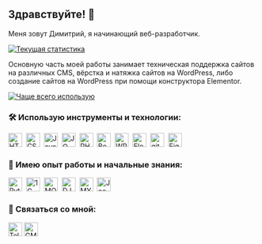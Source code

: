 ## Здравствуйте! 👋

Меня зовут Димитрий, я начинающий веб-разработчик.

[![Текущая статистика](https://github-readme-stats.vercel.app/api?username=DiPokemon&show_icons=true&count_private=true&hide=stars,issues,contribs&theme=buefy)](https://github.com/DiPokemon?tab=repositories)

Основную часть моей работы занимает техническая поддержка сайтов на различных CMS, вёрстка и натяжка сайтов на WordPress, либо создание сайтов на WordPress при помощи конструктора Elementor.

[![Чаще всего использую](https://github-readme-stats.vercel.app/api/top-langs/?username=DiPokemon&layout=compact&hide=html&theme=buefy)](https://github.com/DiPokemon?tab=repositories)

### :hammer_and_wrench: Использую инструменты и технологии:
<img src="https://img.shields.io/badge/HTML5-E34F26?style=for-the-badge&logo=html5&logoColor=white" alt="HTML5 logo" title="HTML5" height="28" />&nbsp;
<img src="https://img.shields.io/badge/CSS3-1572B6?style=for-the-badge&logo=css3&logoColor=white" alt="CSS3 logo" title="CSS3" height="28" />&nbsp;
<img src="https://img.shields.io/badge/JavaScript-323330?style=for-the-badge&logo=javascript&logoColor=F7DF1E" alt="JavaScript logo" title="JavaScript" height="28" />&nbsp;
<img src="https://img.shields.io/badge/jQuery-0769AD?style=for-the-badge&logo=jquery&logoColor=white" alt="JQ logo" title="JQ" height="28" />&nbsp;
<img src="https://img.shields.io/badge/PHP-777BB4?style=for-the-badge&logo=php&logoColor=white" alt="PHP logo" title="PHP" height="28" />&nbsp;
<img src="https://img.shields.io/badge/Bootstrap-563D7C?style=for-the-badge&logo=bootstrap&logoColor=white" alt="Bootstrap logo" title="Bootstrap" height="28" />&nbsp;
<img src="https://img.shields.io/badge/Wordpress-21759B?style=for-the-badge&logo=wordpress&logoColor=white" alt="WP logo" title="WP" height="28" />&nbsp;
<img src="https://img.shields.io/badge/Elementor-92003b?style=for-the-badge&logo=Elementor" alt="Elementor logo" title="Elementor" height="28" />&nbsp;
<img src="https://img.shields.io/badge/GIT-E44C30?style=for-the-badge&logo=git&logoColor=white" alt="git logo" title="git" height="28" />&nbsp;
<img src="https://img.shields.io/badge/Figma-F24E1E?style=for-the-badge&logo=figma&logoColor=white" alt="Figma logo" title="Figma" height="28" />&nbsp;


### 🤔 Имею опыт работы и начальные знания:
<img src="https://img.shields.io/badge/Python-14354C?style=for-the-badge&logo=python&logoColor=white" alt="Python logo" title="Python" height="28" />&nbsp;
<img src="https://img.shields.io/badge/1C_Bitrix-d91935?style=for-the-badge" alt="1C logo" title="1C" height="28" />&nbsp;
<img src="https://img.shields.io/badge/MODX-3DDC84?style=for-the-badge&logo=MODX&logoColor=white" alt="MODX logo" title="MODX" height="28" />&nbsp;
<img src="https://img.shields.io/badge/Django-092E20?style=for-the-badge&logo=django&logoColor=white" alt="DJango logo" title="DJANGO" height="28" />&nbsp;
<img src="https://img.shields.io/badge/MySQL-00000F?style=for-the-badge&logo=mysql&logoColor=white" alt="MYSQL logo" title="MYSQL" height="28" />&nbsp;
<img src="https://img.shields.io/badge/Joomla-5091CD?style=for-the-badge&logo=joomla&logoColor=white" alt="Joomla logo" title="Joomla" height="28" />&nbsp;


### :mag_right: Связаться со мной:
[<img src="https://img.shields.io/badge/Telegram-2CA5E0?style=for-the-badge&logo=telegram&logoColor=white" alt="Telegram logo" title="Telegram" height="28" />](https://t.me/DiPokemon)
[<img src="https://img.shields.io/badge/Gmail-D14836?style=for-the-badge&logo=gmail&logoColor=white" alt="GMail logo" title="GMail" height="28" />](mailto:dimitrnklnk@gmail.com)


<!--
**DiPokemon/DiPokemon** is a ✨ _special_ ✨ repository because its `README.md` (this file) appears on your GitHub profile.

Here are some ideas to get you started:

- 🔭 I’m currently working on ...
- 🌱 I’m currently learning ...
- 👯 I’m looking to collaborate on ...
- 🤔 I’m looking for help with ...
- 💬 Ask me about ...
- 📫 How to reach me: ...
- 😄 Pronouns: ...
- ⚡ Fun fact: ...
-->

